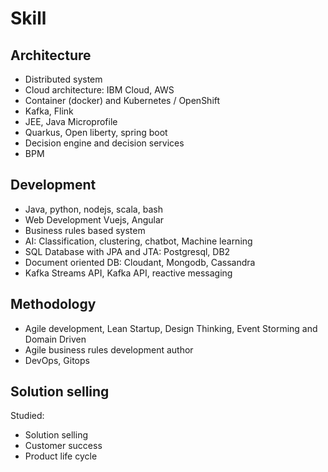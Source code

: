 # Skill

## Architecture

* Distributed system
* Cloud architecture: IBM Cloud, AWS
* Container (docker) and Kubernetes / OpenShift
* Kafka, Flink
* JEE, Java Microprofile
* Quarkus, Open liberty, spring boot
* Decision engine and decision services
* BPM

## Development

* Java, python, nodejs, scala, bash
* Web Development Vuejs, Angular
* Business rules based system
* AI: Classification, clustering, chatbot, Machine learning
* SQL Database with JPA and JTA: Postgresql, DB2
* Document oriented DB: Cloudant, Mongodb, Cassandra
* Kafka Streams API, Kafka API, reactive messaging

## Methodology

* Agile development, Lean Startup, Design Thinking, Event Storming and Domain Driven
* Agile business rules development author
* DevOps, Gitops

## Solution selling

Studied:

* Solution selling
* Customer success
* Product life cycle
